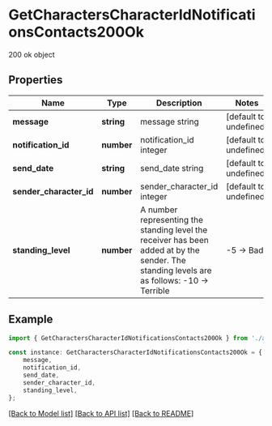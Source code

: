 # GetCharactersCharacterIdNotificationsContacts200Ok

200 ok object

## Properties

Name | Type | Description | Notes
------------ | ------------- | ------------- | -------------
**message** | **string** | message string | [default to undefined]
**notification_id** | **number** | notification_id integer | [default to undefined]
**send_date** | **string** | send_date string | [default to undefined]
**sender_character_id** | **number** | sender_character_id integer | [default to undefined]
**standing_level** | **number** | A number representing the standing level the receiver has been added at by the sender. The standing levels are as follows: -10 -&gt; Terrible | -5 -&gt; Bad |  0 -&gt; Neutral |  5 -&gt; Good |  10 -&gt; Excellent | [default to undefined]

## Example

```typescript
import { GetCharactersCharacterIdNotificationsContacts200Ok } from './api';

const instance: GetCharactersCharacterIdNotificationsContacts200Ok = {
    message,
    notification_id,
    send_date,
    sender_character_id,
    standing_level,
};
```

[[Back to Model list]](../README.md#documentation-for-models) [[Back to API list]](../README.md#documentation-for-api-endpoints) [[Back to README]](../README.md)
